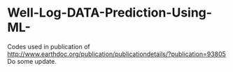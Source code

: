 # Well-Log-DATA-Prediction-Using-ML-
Codes used in publication of http://www.earthdoc.org/publication/publicationdetails/?publication=93805
Do some update.
